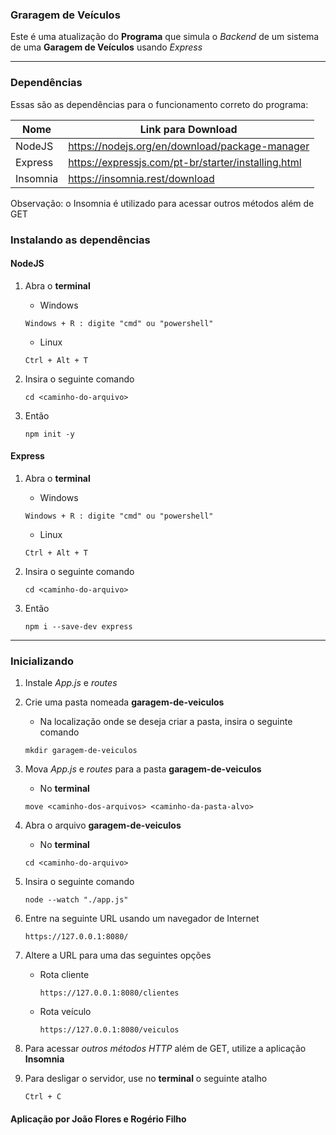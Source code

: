 
### Graragem de Veículos
Este é uma atualização do **Programa** que simula o *Backend* de um sistema de uma **Garagem de Veículos** usando *Express*

---

### Dependências
Essas são as dependências para o funcionamento correto do programa:

| Nome       | Link para Download                                  |
|------------|-----------------------------------------------------|
| NodeJS     | https://nodejs.org/en/download/package-manager      |
| Express    | https://expressjs.com/pt-br/starter/installing.html |
| Insomnia   | https://insomnia.rest/download                      |

Observação: o Insomnia é utilizado para acessar outros métodos além de GET

### Instalando as dependências

#### NodeJS
   1. Abra o **terminal**
   
      - Windows
      ```
      Windows + R : digite "cmd" ou "powershell"
      ```
   
      - Linux
      ```
      Ctrl + Alt + T
      ```
   
   2. Insira o seguinte comando

      ```
      cd <caminho-do-arquivo>
      ```

   3. Então
      ```
      npm init -y
      ```

#### Express

   1. Abra o **terminal**
   
      - Windows
      ```
      Windows + R : digite "cmd" ou "powershell"
      ```
   
      - Linux
      ```
      Ctrl + Alt + T
      ```
   
   2. Insira o seguinte comando

      ```
      cd <caminho-do-arquivo>
      ```

   3. Então
      ```
      npm i --save-dev express
      ```

---

### Inicializando
   1. Instale *App.js* e *routes*

   2. Crie uma pasta nomeada **garagem-de-veiculos**
      - Na localização onde se deseja criar a pasta, insira o seguinte comando
      ```
      mkdir garagem-de-veiculos
      ```

   3. Mova *App.js* e *routes* para a pasta **garagem-de-veiculos**
      - No **terminal**
      ```
      move <caminho-dos-arquivos> <caminho-da-pasta-alvo>
      ```

   4. Abra o arquivo **garagem-de-veiculos**
      - No **terminal**
      ```
      cd <caminho-do-arquivo>
      ```
   
   5. Insira o seguinte comando
      ```
      node --watch "./app.js"
      ```

   6. Entre na seguinte URL usando um navegador de Internet
      ```
      https://127.0.0.1:8080/
      ```

   7. Altere a URL para uma das seguintes opções
      - Rota cliente
         ```
         https://127.0.0.1:8080/clientes
         ```

      - Rota veículo
         ```
         https://127.0.0.1:8080/veiculos
         ```

   8. Para acessar *outros métodos HTTP* além de GET, utilize a aplicação **Insomnia**

   9. Para desligar o servidor, use no **terminal** o seguinte atalho
      ```
      Ctrl + C
      ```

   #### Aplicação por João Flores e Rogério Filho
   

⠀
